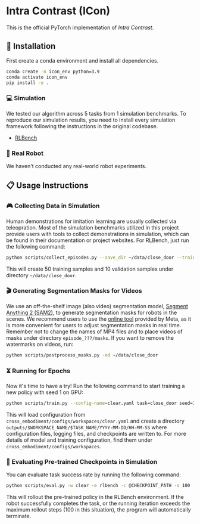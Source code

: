 # Intra Contrast (ICon)
This is the official PyTorch implementation of *Intra Contrast*.

## 🔧 Installation
First create a conda environment and install all dependencies.
```bash
conda create -n icon_env python=3.9
conda activate icon_env
pip install -e .
```

### 💻 Simulation
We tested our algorithm across 5 tasks from 1 simulation benchmarks. To reproduce our simulation results, you need to install every simulation framework following the instructions in the original codebase.  
- [RLBench](https://github.com/stepjam/RLBench?tab=readme-ov-file#install)

### 🤖 Real Robot
We haven't conducted any real-world robot experiments. 

## 📋 Usage Instructions
### 🎮 Collecting Data in Simulation
Human demonstrations for imitation learning are usually collected via teleopration. Most of the simulation benchmarks utilized in this project provide users with tools to collect demonstrations in simulation, which can be found in their documentation or project websites. For RLBench, just run the following command:
```bash
python scripts/collect_episodes.py --save_dir ~/data/close_door --train_samples 50 --val_samples 10
```
This will create 50 training samples and 10 validation samples under directory `~/data/close_door`.
### 🎬 Generating Segmentation Masks for Videos
We use an off-the-shelf image (also video) segmentation model, [Segment Anything 2 (SAM2)](https://arxiv.org/abs/2408.00714), to generate segmentation masks for robots in the scenes. We recommend users to use the [online tool](https://ai.meta.com/sam2/) provided by Meta, as it is more convenient for users to adjust segmentation masks in real time. Remember not to change the names of MP4 files and to place videos of masks under directory `episode_???/masks`. If you want to remove the watermarks on videos, run:
```bash
python scripts/postprocess_masks.py -ed ~/data/close_door
```

### ⏳ Running for Epochs
Now it's time to have a try! Run the following command to start training a new policy with seed 1 on GPU:
```bash
python scripts/train.py --config-name=clear.yaml task=close_door seed=1 device=cuda dataset_dir='data/close_door'
```
This will load configuration from `cross_embodiment/configs/workspaces/clear.yaml` and create a directory `outputs/$WORKSPACE_NAME/$TASK_NAME/YYYY-MM-DD/HH-MM-SS` where configuration files, logging files, and checkpoints are written to. For more details of model and training configuration, find them under `cross_embodiment/configs/workspaces`.

### 📐 Evaluating Pre-trained Checkpoints in Simulation
You can evaluate task success rate by running the following command: 
```bash
python scripts/eval.py -w clear -e rlbench -c @CHECKPOINT_PATH -s 100
```
This will rollout the pre-trained policy in the RLBench environment. If the robot successfully completes the task, or the running iteration exceeds the maximum rollout steps (100 in this situation), the program will automatically terminate. 